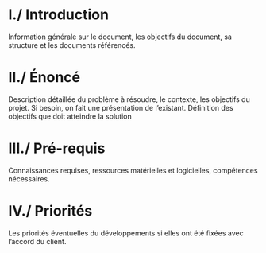 ﻿# I./ Introduction
Information générale sur le document, les objectifs du document, sa structure et les documents référencés.
# II./ Énoncé
Description détaillée du problème à résoudre, le contexte, les objectifs du projet. Si besoin, on fait une présentation de l’existant. Définition des objectifs que doit atteindre la solution
# III./ Pré-requis
Connaissances requises, ressources matérielles et logicielles, compétences nécessaires.
# IV./ Priorités 
Les priorités éventuelles du développements si elles ont été fixées avec l’accord du client.
